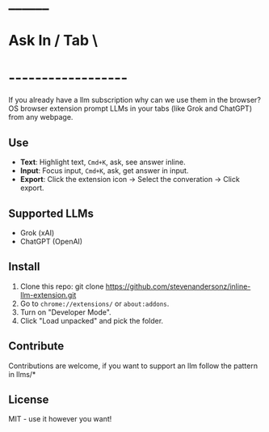 #					 ______
# Ask In  /  Tab  \
# ------------------ 

If you already have a llm subscription why can we use them in the browser? 
OS browser extension prompt LLMs in your tabs (like Grok and ChatGPT) from any webpage.

## Use
- **Text**: Highlight text, `Cmd+K`, ask, see answer inline.
- **Input**: Focus input, `Cmd+K`, ask, get answer in input.
- **Export**: Click the extension icon -> Select the converation -> Click export.

## Supported LLMs
- Grok (xAI)
- ChatGPT (OpenAI)

## Install
1. Clone this repo: git clone https://github.com/stevenandersonz/inline-llm-extension.git
2. Go to `chrome://extensions/` or `about:addons`.
3. Turn on "Developer Mode".
4. Click "Load unpacked" and pick the folder.

## Contribute
Contributions are welcome, if you want to support an llm follow the pattern in llms/*

## License
MIT - use it however you want!